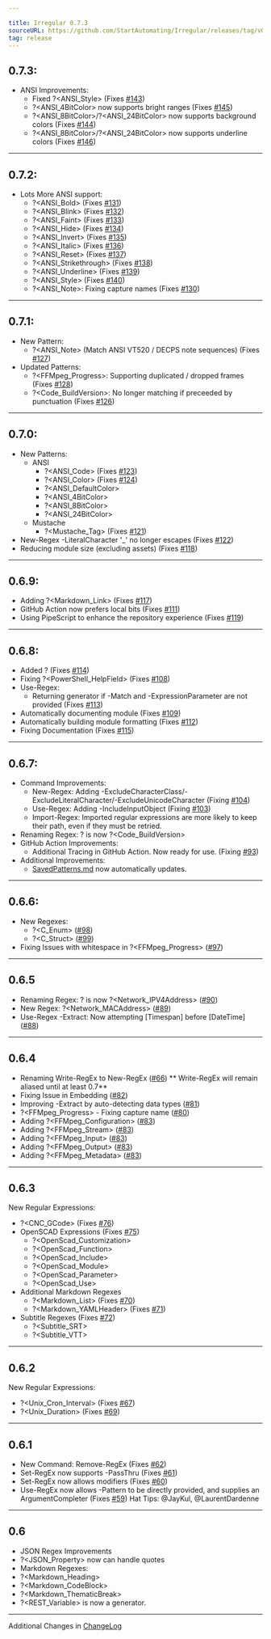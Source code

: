 ```yaml
---

title: Irregular 0.7.3
sourceURL: https://github.com/StartAutomating/Irregular/releases/tag/v0.7.3
tag: release
---
```

## 0.7.3:
* ANSI Improvements:
  * Fixed ?<ANSI_Style> (Fixes [#143](https://github.com/StartAutomating/Irregular/issues/143))
  * ?<ANSI_4BitColor> now supports bright ranges (Fixes [#145](https://github.com/StartAutomating/Irregular/issues/145))
  * ?<ANSI_8BitColor>/?<ANSI_24BitColor> now supports background colors (Fixes [#144](https://github.com/StartAutomating/Irregular/issues/144))
  * ?<ANSI_8BitColor>/?<ANSI_24BitColor> now supports underline colors (Fixes [#146](https://github.com/StartAutomating/Irregular/issues/146))
---

## 0.7.2:
* Lots More ANSI support:
  * ?<ANSI_Bold> (Fixes [#131](https://github.com/StartAutomating/Irregular/issues/131))
  * ?<ANSI_Blink> (Fixes [#132](https://github.com/StartAutomating/Irregular/issues/132))
  * ?<ANSI_Faint> (Fixes [#133](https://github.com/StartAutomating/Irregular/issues/133))
  * ?<ANSI_Hide> (Fixes [#134](https://github.com/StartAutomating/Irregular/issues/134))
  * ?<ANSI_Invert> (Fixes [#135](https://github.com/StartAutomating/Irregular/issues/135))
  * ?<ANSI_Italic> (Fixes [#136](https://github.com/StartAutomating/Irregular/issues/136))
  * ?<ANSI_Reset> (Fixes [#137](https://github.com/StartAutomating/Irregular/issues/137))
  * ?<ANSI_Strikethrough> (Fixes [#138](https://github.com/StartAutomating/Irregular/issues/138))
  * ?<ANSI_Underline> (Fixes [#139](https://github.com/StartAutomating/Irregular/issues/139))
  * ?<ANSI_Style> (Fixes [#140](https://github.com/StartAutomating/Irregular/issues/140))
  * ?<ANSI_Note>:  Fixing capture names (Fixes [#130](https://github.com/StartAutomating/Irregular/issues/130))
---

## 0.7.1:
* New Pattern:
  * ?<ANSI_Note> (Match ANSI VT520 / DECPS note sequences) (Fixes [#127](https://github.com/StartAutomating/Irregular/issues/127)) 
* Updated Patterns:
  * ?<FFMpeg_Progress>: Supporting duplicated / dropped frames (Fixes [#128](https://github.com/StartAutomating/Irregular/issues/128))
  * ?<Code_BuildVersion>: No longer matching if preceeded by punctuation (Fixes [#126](https://github.com/StartAutomating/Irregular/issues/126))
---
## 0.7.0:
* New Patterns:
  * ANSI
    * ?<ANSI_Code>  (Fixes [#123](https://github.com/StartAutomating/Irregular/issues/123))
    * ?<ANSI_Color> (Fixes [#124](https://github.com/StartAutomating/Irregular/issues/124))
    * ?<ANSI_DefaultColor>
    * ?<ANSI_4BitColor>
    * ?<ANSI_8BitColor>
    * ?<ANSI_24BitColor>
  * Mustache
    * ?<Mustache_Tag> (Fixes [#121](https://github.com/StartAutomating/Irregular/issues/121))
* New-Regex -LiteralCharacter '_' no longer escapes (Fixes [#122](https://github.com/StartAutomating/Irregular/issues/122))
* Reducing module size (excluding assets) (Fixes [#118](https://github.com/StartAutomating/Irregular/issues/118))
---

## 0.6.9:
* Adding ?<Markdown_Link> (Fixes [#117](https://github.com/StartAutomating/Irregular/issues/117))
* GitHub Action now prefers local bits (Fixes [#111](https://github.com/StartAutomating/Irregular/issues/111))
* Using PipeScript to enhance the repository experience (Fixes [#119](https://github.com/StartAutomating/Irregular/issues/119))
---

## 0.6.8:
* Added ?<CamelCaseSpace> (Fixes [#114](https://github.com/StartAutomating/Irregular/issues/114))
* Fixing ?<PowerShell_HelpField> (Fixes [#108](https://github.com/StartAutomating/Irregular/issues/108))
* Use-Regex:
  * Returning generator if -Match and -ExpressionParameter are not provided (Fixes [#113](https://github.com/StartAutomating/Irregular/issues/113))
* Automatically documenting module (Fixes [#109](https://github.com/StartAutomating/Irregular/issues/109))
* Automatically building module formatting (Fixes [#112](https://github.com/StartAutomating/Irregular/issues/112))
* Fixing Documentation (Fixes [#115](https://github.com/StartAutomating/Irregular/issues/115))
---
  
## 0.6.7:
* Command Improvements:
  * New-Regex:  Adding -ExcludeCharacterClass/-ExcludeLiteralCharacter/-ExcludeUnicodeCharacter (Fixing [#104](https://github.com/StartAutomating/Irregular/issues/104))
  * Use-Regex:  Adding -IncludeInputObject (Fixing [#103](https://github.com/StartAutomating/Irregular/issues/103))
  * Import-Regex:  Imported regular expressions are more likely to keep their path, even if they must be retried.
* Renaming Regex:  ?<BuildVersion> is now ?<Code_BuildVersion>
* GitHub Action Improvements:
  * Additional Tracing in GitHub Action.  Now ready for use.  (Fixing [#93](https://github.com/StartAutomating/Irregular/issues/93))
* Additional Improvements:
  * [SavedPatterns.md](SavedPatterns.md) now automatically updates.
---
## 0.6.6:
* New Regexes:
  * ?<C_Enum> ([#98](https://github.com/StartAutomating/Irregular/issues/98))
  * ?<C_Struct> ([#99](https://github.com/StartAutomating/Irregular/issues/99))
* Fixing Issues with whitespace in ?<FFMpeg_Progress> ([#97](https://github.com/StartAutomating/Irregular/issues/97))
---
## 0.6.5
* Renaming Regex: ?<IPV4Address> is now ?<Network_IPV4Address> ([#90](https://github.com/StartAutomating/Irregular/issues/90))
* New Regex: ?<Network_MACAddress> ([#89](https://github.com/StartAutomating/Irregular/issues/89))
* Use-Regex -Extract:  Now attempting [Timespan] before [DateTime] ([#88](https://github.com/StartAutomating/Irregular/issues/88))
---
## 0.6.4
* Renaming Write-RegEx to New-RegEx ([#66](https://github.com/StartAutomating/Irregular/issues/66)) ** Write-RegEx will remain aliased until at least 0.7**
* Fixing Issue in Embedding ([#82](https://github.com/StartAutomating/Irregular/issues/82))
* Improving -Extract by auto-detecting data types ([#81](https://github.com/StartAutomating/Irregular/issues/81))
* ?<FFMpeg_Progress> - Fixing capture name ([#80](https://github.com/StartAutomating/Irregular/issues/80))
* Adding ?<FFMpeg_Configuration> ([#83](https://github.com/StartAutomating/Irregular/issues/83))
* Adding ?<FFMpeg_Stream> ([#83](https://github.com/StartAutomating/Irregular/issues/83))
* Adding ?<FFMpeg_Input> ([#83](https://github.com/StartAutomating/Irregular/issues/83))
* Adding ?<FFMpeg_Output> ([#83](https://github.com/StartAutomating/Irregular/issues/83))
* Adding ?<FFMpeg_Metadata> ([#83](https://github.com/StartAutomating/Irregular/issues/83))
---
## 0.6.3
New Regular Expressions:
* ?<CNC_GCode> (Fixes [#76](https://github.com/StartAutomating/Irregular/issues/76))
* OpenSCAD Expressions (Fixes [#75](https://github.com/StartAutomating/Irregular/issues/75))  
  * ?<OpenScad_Customization>
  * ?<OpenScad_Function>
  * ?<OpenScad_Include>
  * ?<OpenScad_Module>
  * ?<OpenScad_Parameter>
  * ?<OpenScad_Use>
* Additional Markdown Regexes
  * ?<Markdown_List> (Fixes [#70](https://github.com/StartAutomating/Irregular/issues/70))
  * ?<Markdown_YAMLHeader> (Fixes [#71](https://github.com/StartAutomating/Irregular/issues/71))
* Subtitle Regexes (Fixes [#72](https://github.com/StartAutomating/Irregular/issues/72))
  * ?<Subtitle_SRT>
  * ?<Subtitle_VTT>
---
## 0.6.2
New Regular Expressions:
* ?<Unix_Cron_Interval> (Fixes [#67](https://github.com/StartAutomating/Irregular/issues/67))
* ?<Unix_Duration> (Fixes [#69](https://github.com/StartAutomating/Irregular/issues/69))
---
## 0.6.1
* New Command:  Remove-RegEx (Fixes [#62](https://github.com/StartAutomating/Irregular/issues/62))
* Set-RegEx now supports -PassThru (Fixes [#61](https://github.com/StartAutomating/Irregular/issues/61))
* Set-RegEx now allows modifiers (Fixes [#60](https://github.com/StartAutomating/Irregular/issues/60))
* Use-RegEx now allows -Pattern to be directly provided, and supplies an ArgumentCompleter (Fixes [#59](https://github.com/StartAutomating/Irregular/issues/59))
Hat Tips: @JayKul, @LaurentDardenne
---
## 0.6
* JSON Regex Improvements
 * ?<JSON_Property> now can handle quotes
* Markdown Regexes:
 * ?<Markdown_Heading>
 * ?<Markdown_CodeBlock>
 * ?<Markdown_ThematicBreak>
* ?<REST_Variable> is now a generator.
---
Additional Changes in [ChangeLog](CHANGELOG.md)
